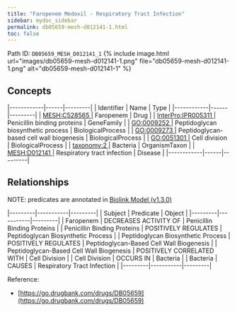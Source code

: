```yaml
---
title: "Faropenem Medoxil - Respiratory Tract Infection"
sidebar: mydoc_sidebar
permalink: db05659-mesh-d012141-1.html
toc: false 
---
```



Path ID: `DB05659_MESH_D012141_1`
{% include image.html url="images/db05659-mesh-d012141-1.png" file="db05659-mesh-d012141-1.png" alt="db05659-mesh-d012141-1" %}

## Concepts

|------------|------|---------|
| Identifier | Name | Type    |
|------------|------|---------|
| <a href="https://identifiers.org/MESH:C528565">MESH:C528565 </a> | Faropenem | Drug |
| <a href="https://identifiers.org/InterPro:IPR005311">InterPro:IPR005311 </a> | Penicillin binding proteins | GeneFamily |
| <a href="https://identifiers.org/GO:0009252">GO:0009252 </a> | Peptidoglycan biosynthetic process | BiologicalProcess |
| <a href="https://identifiers.org/GO:0009273">GO:0009273 </a> | Peptidoglycan-based cell wall biogenesis | BiologicalProcess |
| <a href="https://identifiers.org/GO:0051301">GO:0051301 </a> | Cell division | BiologicalProcess |
| <a href="https://identifiers.org/taxonomy:2">taxonomy:2 </a> | Bacteria | OrganismTaxon |
| <a href="https://identifiers.org/MESH:D012141">MESH:D012141 </a> | Respiratory tract infection | Disease |
|------------|------|---------|

## Relationships


NOTE: predicates are annotated in <a href="https://github.com/biolink/biolink-model/releases/tag/v1.3.0">Biolink Model (v1.3.0)</a>

|---------|-----------|---------|
| Subject | Predicate | Object  |
|---------|-----------|---------|
| Faropenem | DECREASES ACTIVITY OF | Penicillin Binding Proteins |
| Penicillin Binding Proteins | POSITIVELY REGULATES | Peptidoglycan Biosynthetic Process |
| Peptidoglycan Biosynthetic Process | POSITIVELY REGULATES | Peptidoglycan-Based Cell Wall Biogenesis |
| Peptidoglycan-Based Cell Wall Biogenesis | POSITIVELY CORRELATED WITH | Cell Division |
| Cell Division | OCCURS IN | Bacteria |
| Bacteria | CAUSES | Respiratory Tract Infection |
|---------|-----------|---------|

Reference: 
  - [https://go.drugbank.com/drugs/DB05659](https://go.drugbank.com/drugs/DB05659)
